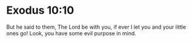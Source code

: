 # Exodus 10:10

But he said to them, The Lord be with you, if ever I let you and your little ones go! Look, you have some evil purpose in mind.
